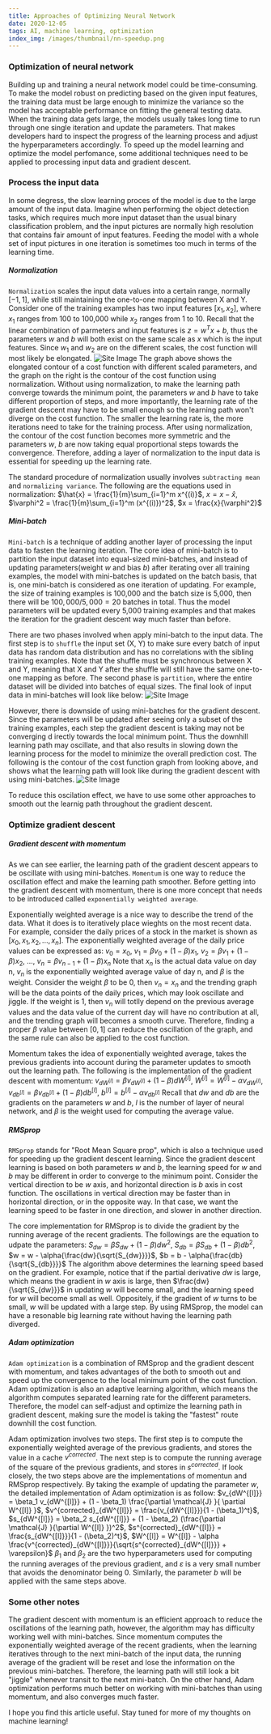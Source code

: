 ```yaml
---
title: Approaches of Optimizing Neural Network
date: 2020-12-05
tags: AI, machine learning, optimization
index_img: /images/thumbnail/nn-speedup.png 
---
```

### Optimization of neural network 
Building up and training a neural network model could be time-consuming. To make the model robust on predicting based on the given input features, the training data must be large enough to minimize the variance so the model has acceptable performance on fitting the general testing data. When the training data gets large, the models usually takes long time to run through one single iteration and update the parameters. That makes developers hard to inspect the progress of the learning process and adjust the hyperparameters accordingly. To speed up the model learning and optimize the model perfomance, some additional techniques need to be applied to processing input data and gradient descent. 

### Process the input data
In some degress, the slow learning proces of the model is due to the large amount of the input data. Imagine when performing the object detection tasks, which requires much more input dataset than the usual binary classification problem, and the input pictures are normally high resolution that contains fair amount of input features. Feeding the model with a whole set of input pictures in one iteration is sometimes too much in terms of the learning time. 

##### Normalization 
`Normalization` scales the input data values into a certain range, normally $[-1, 1]$, while still maintaining the one-to-one mapping between X and Y. Consider one of the training examples has two input features $[x_1, x_2]$, where $x_1$ ranges from 100 to 100,000 while $x_2$ ranges from 1 to 10. Recall that the linear combination of parmeters and input features is $z = w^T x + b$, thus the parameters $w$ and $b$ will both exist on the same scale as $x$ which is the input features. Since $w_1$ and $w_2$ are on the different scales, the cost function will most likely be elongated. 
![Site Image](/images/nn-optimization/elongated-contour.png)
The graph above shows the elongated contour of a cost function with different scaled parameters, and the graph on the right is the contour of the cost function using normalization. Without using normalization, to make the learning path converge towards the minimum point, the parameters $w$ and $b$ have to take different proportion of steps, and more importantly, the learning rate of the gradient descent may have to be small enough so the learning path won't diverge on the cost function. The smaller the learning rate is, the more iterations need to take for the training process. After using normalization, the contour of the cost function becomes more symmetric and the parameters $w$, $b$ are now taking equal proportional steps towards the convergence. Therefore, adding a layer of normalization to the input data is essential for speeding up the learning rate. 

The standard procedure of normalization usually involves `subtracting mean` and `normalizing variance`. The following are the equations used in normalization:
$\hat{x} = \frac{1}{m}\sum_{i=1}^m x^{(i)}$,
$x = x - \hat{x}$,
$\varphi^2 = \frac{1}{m}\sum_{i=1}^m (x^{(i)})^2$,
$x = \frac{x}{\varphi^2}$  

##### Mini-batch
`Mini-batch` is a technique of adding another layer of processing the input data to fasten the learning iteration. The core idea of mini-batch is to partition the input dataset into equal-sized mini-batches, and instead of updating parameters(weight $w$ and bias $b$) after iterating over all training examples, the model with mini-batches is updated on the batch basis, that is, one mini-batch is considered as one iteration of updating. For example, the size of training examples is 100,000 and the batch size is 5,000, then there will be $100,000/5,000 = 20$ batches in total. Thus the model parameters will be updated every 5,000 training examples and that makes the iteration for the gradient descent way much faster than before. 

There are two phases involved when apply mini-batch to the input data. The first step is to `shuffle` the input set (X, Y) to make sure every batch of input data has random data distribution and has no correlations with the sibling training examples. Note that the shuffle must be synchronous between X and Y, meaning that X and Y after the shuffle will still have the same one-to-one mapping as before. The second phase is `partition`, where the entire dataset will be divided into batches of equal sizes. The final look of input data in mini-batches will look like below:
![Site Image](/images/nn-optimization/mini-batch.png)

However, there is downside of using mini-batches for the gradient descent. Since the parameters will be updated after seeing only a subset of the training examples, each step the gradient descent is taking may not be converging d  irectly towards the local minimum point. Thus the downhill learning path may oscillate, and that also results in slowing down the learning process for the model to minimize the overall prediction cost. The following is the contour of the cost function graph from looking above, and shows what the learning path will look like during the gradient descent with using mini-batches. 
![Site Image](/images/thumbnail/nn-speedup.png)

To reduce this oscilation effect, we have to use some other approaches to smooth out the learnig path throughout the gradient descent. 

### Optimize gradient descent
##### Gradient descent with momentum 
As we can see earlier, the learning path of the gradient descent appears to be oscillate with using mini-batches. `Momentum` is one way to reduce the oscillation effect and make the learning path smoother. Before getting into the gradient descent with momentum, there is one more concept that needs to be introduced called `exponentially weighted average`. 

Exponentially weighted average is a nice way to describe the trend of the data. What it does is to iteratively place wieghts on the most recent data. For example, consider the daily prices of a stock in the market is shown as $[x_0, x_1, x_2, ..., x_n]$. The exponentially weighted average of the daily price values can be expressed as:
$v_0 = x_0$,
$v_1 = \beta{v_0} + (1 - \beta){x_1}$,
$v_2 = \beta{v_1} + (1 - \beta){x_2}$,
$...$,
$v_n = \beta{v_{n-1}} + (1 - \beta){x_n}$
Note that $x_n$ is the actual data value on day n, $v_n$ is the exponentially weighted average value of day n, and $\beta$ is the weight. Consider the weight $\beta$ to be 0, then $v_n = x_n$ and the trending graph will be the data points of the daily prices, which may look oscillate and jiggle. If the weight is 1, then $v_n$ will totlly depend on the previous average values and the data value of the current day will have no contribution at all, and the trending graph will becomes a smooth curve. Therefore, finding a proper $\beta$ value between $[0, 1]$ can reduce the oscillation of the graph, and the same rule can also be applied to the cost function. 

Momentum takes the idea of exponentially weighted average, takes the previous gradients into account during the parameter updates to smooth out the learning path. The following is the implementation of the gradient descent with momentum:
$v_{dW^{[l]}} = \beta v_{dW^{[l]}} + (1 - \beta) dW^{[l]}$,
$W^{[l]} = W^{[l]} - \alpha v_{dW^{[l]}}$,
$v_{db^{[l]}} = \beta v_{db^{[l]}} + (1 - \beta) db^{[l]}$,
$b^{[l]} = b^{[l]} - \alpha v_{db^{[l]}}$
Recall that $dw$ and $db$ are the gradients on the parameters $w$ and $b$, $l$ is the number of layer of neural network, and $\beta$ is the weight used for computing the average value. 

##### RMSprop
`RMSprop` stands for "Root Mean Square prop", which is also a technique used for speeding up the gradient descent learning. Since the gradient descent learning is based on both parameters $w$ and $b$, the learning speed for $w$ and $b$ may be different in order to converge to the minimum point. Consider the vertical direction to be $w$ axis, and horizontal direction is $b$ axis in cost function. The oscillations in vertical direction may be faster than in horizontal direction, or in the opposite way. In that case, we want the learning speed to be faster in one direction, and slower in another direction. 

The core implementation for RMSprop is to divide the gradient by the running average of the recent gradients. The followings are the equation to udpate the parameters:
$S_{dw} = \beta{S_{dw}} + (1 - \beta)dw^2$,
$S_{db} = \beta{S_{db}} + (1 - \beta)db^2$,
$w = w - \alpha{\frac{dw}{\sqrt{S_{dw}}}}$,
$b = b - \alpha{\frac{db}{\sqrt{S_{db}}}}$
The algorithm above determines the learning speed based on the gradient. For example, notice that if the partial derivative $dw$ is large, which means the gradient in $w$ axis is large, then $\frac{dw}{\sqrt{S_{dw}}}$ in updating $w$ will become small, and the learning speed for $w$ will become small as well. Oppositely, if the gradient of $w$ turns to be small, $w$ will be updated with a large step. By using RMSprop, the model can have a resonable big learning rate without having the learning path diverged. 

##### Adam optimization 
`Adam optimization` is a combination of RMSprop and the gradient descent with momentum, and takes advantages of the both to smooth out and speed up the convergence to the local minimum point of the cost function. Adam optimization is also an adaptive learning algorithm, which means the algorithm computes separated learning rate for the different parameters. Therefore, the model can self-adjust and optimize the learning path in gradient descent, making sure the model is taking the "fastest" route downhill the cost function. 

Adam optimization involves two steps. The first step is to compute the exponentially weighted average of the previous gradients, and stores the value in a cache $v^{corrected}$. The next step is to compute the running average of the square of the previous gradients, and stores in $s^{corrected}$. If look closely, the two steps above are the implementations of momentun and RMSprop respectively. By taking the example of updating the parameter $w$, the detailed implementation of Adam optimization is as follow:
$v_{dW^{[l]}} = \beta_1 v_{dW^{[l]}} + (1 - \beta_1) \frac{\partial \mathcal{J} }{ \partial W^{[l]} }$,
$v^{corrected}_{dW^{[l]}} = \frac{v_{dW^{[l]}}}{1 - (\beta_1)^t}$,
$s_{dW^{[l]}} = \beta_2 s_{dW^{[l]}} + (1 - \beta_2) (\frac{\partial \mathcal{J} }{\partial W^{[l]} })^2$,
$s^{corrected}_{dW^{[l]}} = \frac{s_{dW^{[l]}}}{1 - (\beta_2)^t}$,
$W^{[l]} = W^{[l]} - \alpha \frac{v^{corrected}_{dW^{[l]}}}{\sqrt{s^{corrected}_{dW^{[l]}}} + \varepsilon}$
$\beta_1$ and $\beta_2$ are the two hyperparameters used for computing the running averages of the previous gradient, and $\varepsilon$ is a very small number that avoids the denominator being 0. Similarly, the parameter $b$ will be applied with the same steps above. 

### Some other notes 
The gradient descent with momentum is an efficient approach to reduce the oscillations of the learning path, however, the algorithm may has difficulty working well with mini-batches. Since momentum computes the exponentially weighted average of the recent gradients, when the learning iteratives through to the next mini-batch of the input data, the running average of the gradient will be reset and lose the information on the previous mini-batches. Therefore, the learning path will still look a bit "jiggle" whenever transit to the next mini-batch. On the other hand, Adam optimization performs much better on working with mini-batches than using momentum, and also converges much faster. 

I hope you find this article useful. Stay tuned for more of my thoughts on machine learning!


